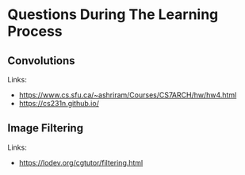 # Questions During The Learning Process
## Convolutions
Links:
- https://www.cs.sfu.ca/~ashriram/Courses/CS7ARCH/hw/hw4.html
- https://cs231n.github.io/

## Image Filtering
Links:
- https://lodev.org/cgtutor/filtering.html